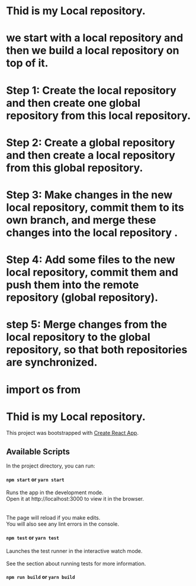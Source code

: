 
# Thid is my Local repository.

# we start with a local repository and  then we build a local repository on top of it.
# Step 1: Create the local repository   and then create one global repository from this local repository.
# Step  2: Create a global repository   and then    create a local repository from this global repository.
# Step 3: Make changes in the new local repository, commit them to its own branch, and merge these changes into the local repository .
# Step 4: Add some files to the new local repository, commit them and push them into the remote repository (global repository).
# step 5: Merge changes from the local repository to the global repository, so that both repositories are synchronized.

import os   from    
=======
# Thid is my Local repository.  
This project was bootstrapped with [Create React App](https://github.com/facebookincubator/create-react-app).

## Available Scripts    

In the project directory, you can run: 
#### `npm start` or `yarn start`   
Runs the app in the development mode.<br>
Open it at http://localhost:3000 to view it in the browser. <br><br>    
The page will reload if you make edits.<br>
You will also see any lint errors in the console.          

#### `npm test` or `yarn test`<br>  
Launches the test runner in the interactive watch mode.<br>         
See the section about running tests for more information.              

#### `npm run build` or `yarn build`        
